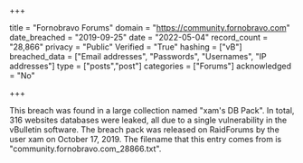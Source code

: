 +++

title = "Fornobravo Forums"
domain = "https://community.fornobravo.com"
date_breached = "2019-09-25"
date = "2022-05-04"
record_count = "28,866"
privacy = "Public"
Verified = "True"
hashing = ["vB"]
breached_data = ["Email addresses", "Passwords", "Usernames", "IP addresses"]
type = ["posts","post"]
categories = ["Forums"]
acknowledged = "No"


+++


This breach was found in a large collection named "xam's DB Pack". In total, 316 websites databases were leaked, all due to a single vulnerability in the vBulletin software. The breach pack was released on RaidForums by the user xam on October 17, 2019. The filename that this entry comes from is "community.fornobravo.com_28866.txt".

